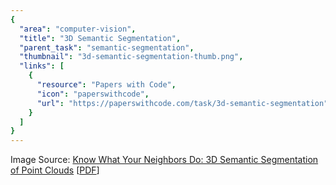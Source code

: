 ```yaml
---
{
  "area": "computer-vision",
  "title": "3D Semantic Segmentation",
  "parent_task": "semantic-segmentation",
  "thumbnail": "3d-semantic-segmentation-thumb.png",
  "links": [
    {
      "resource": "Papers with Code",
      "icon": "paperswithcode",
      "url": "https://paperswithcode.com/task/3d-semantic-segmentation"
    }
  ]
}
---
```

Image Source: [Know What Your Neighbors Do: 3D Semantic Segmentation of Point Clouds](https://www.semanticscholar.org/paper/Know-What-Your-Neighbors-Do%3A-3D-Semantic-of-Point-Engelmann-Kontogianni/c5a3711ac088d653d0c4bbd9ecdc6861e1afe093) [[PDF](https://arxiv.org/pdf/1810.01151.pdf)]  